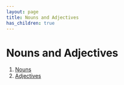 ```yaml
---
layout: page
title: Nouns and Adjectives
has_children: true
---
```


# Nouns and Adjectives

1. [Nouns](#)
2. [Adjectives](#)
